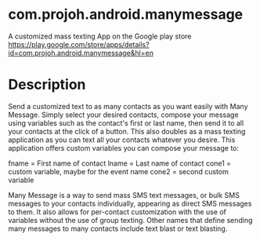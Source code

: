 # com.projoh.android.manymessage

A customized mass texting App on the Google play store https://play.google.com/store/apps/details?id=com.projoh.android.manymessage&hl=en

# Description
Send a customized text to as many contacts as you want easily with Many Message. Simply select your desired contacts, compose your message using variables such as the contact's first or last name, then send it to all your contacts at the click of a button. This also doubles as a mass texting application as you can text all your contacts whatever you desire.
This application offers custom variables you can compose your message to:

fname = First name of contact
lname = Last name of contact
cone1 = custom variable, maybe for the event name
cone2 = second custom variable

Many Message is a way to send mass SMS text messages, or bulk SMS messages to your contacts individually, appearing as direct SMS messages to them. It also allows for per-contact customization with the use of variables without the use of group texting. Other names that define sending many messages to many contacts include text blast or text blasting.


